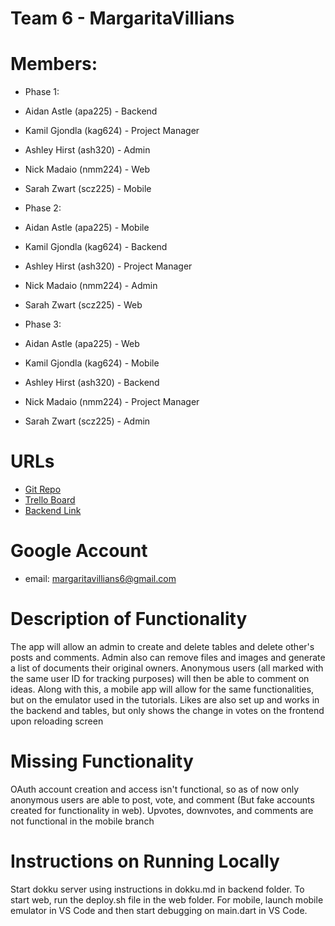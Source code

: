 
# Team 6 - MargaritaVillians

# Members:
* Phase 1:
* Aidan Astle (apa225) - Backend
* Kamil Gjondla (kag624) - Project Manager
* Ashley Hirst (ash320) - Admin
* Nick Madaio (nmm224) - Web
* Sarah Zwart (scz225) - Mobile

* Phase 2: 
* Aidan Astle (apa225) - Mobile
* Kamil Gjondla (kag624) - Backend
* Ashley Hirst (ash320) - Project Manager
* Nick Madaio (nmm224) - Admin
* Sarah Zwart (scz225) - Web

* Phase 3: 
* Aidan Astle (apa225) - Web
* Kamil Gjondla (kag624) - Mobile
* Ashley Hirst (ash320) - Backend
* Nick Madaio (nmm224) - Project Manager
* Sarah Zwart (scz225) - Admin

# URLs

* [Git Repo](https://bitbucket.org/cse216-fa23-kag624/cse216-2023fa-team-6/src/master/)
* [Trello Board](https://trello.com/b/BoSzjoaH/phase-3)
* [Backend Link](team-margaritavillians.dokku.cse.lehigh.edu)

# Google Account
* email: margaritavillians6@gmail.com

# Description of Functionality

The app will allow an admin to create and delete tables and delete other's posts and comments. Admin also can remove files and images and generate a list of documents their original owners. Anonymous users (all marked with the same user ID for tracking purposes) will then be able to comment on ideas. Along with this, a mobile app will allow for the same functionalities, but on the emulator used in the tutorials. Likes are also set up and works in the backend and tables, but only shows the change in votes on the frontend upon reloading screen

# Missing Functionality

OAuth account creation and access isn't functional, so as of now only anonymous users are able to post, vote, and comment (But fake accounts created for functionality in web). Upvotes, downvotes, and comments are not functional in the mobile branch

# Instructions on Running Locally

Start dokku server using instructions in dokku.md in backend folder. To start web, run the deploy.sh file in the web folder. For mobile, launch mobile emulator in VS Code and then start debugging on main.dart in VS Code.

